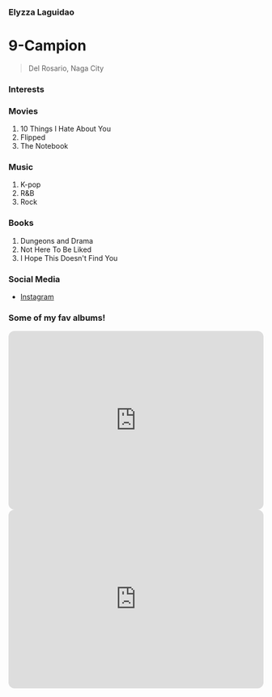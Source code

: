 ### Elyzza Laguidao
# 9-Campion
>Del Rosario, Naga City

### Interests
### Movies
1. 10 Things I Hate About You
2. Flipped
3. The Notebook
### Music
1. K-pop
2.  R&B
3.  Rock
### Books
1. Dungeons and Drama
2. Not Here To Be Liked
3. I Hope This Doesn't Find You

### Social Media
- [Instagram](https://www.instagram.com/elyzzzzza_/)

### Some of my fav albums!
<iframe style="border-radius:12px" src="https://open.spotify.com/embed/album/5H7ixXZfsNMGbIE5OBSpcb?utm_source=generator" width="100%" height="352" frameBorder="0" allowfullscreen="" allow="autoplay; clipboard-write; encrypted-media; fullscreen; picture-in-picture" loading="lazy"></iframe>
<iframe style="border-radius:12px" src="https://open.spotify.com/embed/album/1D06fz3cuob62ysTS8k6gu?utm_source=generator" width="100%" height="352" frameBorder="0" allowfullscreen="" allow="autoplay; clipboard-write; encrypted-media; fullscreen; picture-in-picture" loading="lazy"></iframe>
